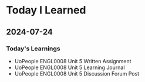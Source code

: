 # Today I Learned

## 2024-07-24

### Today's Learnings
- UoPeople ENGL0008 Unit 5 Written Assignment
- UoPeople ENGL0008 Unit 5 Learning Journal
- UoPeople ENGL0008 Unit 5 Discussion Forum Post
